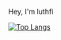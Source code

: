 Hey, I'm luthfi

[![Top Langs](https://github-readme-stats.vercel.app/api/top-langs/?username=LuthMC&layout=compact&bg_color=22272E&border_color=444C56&border_radius=6&text_color=ADBAC7)](https://github.com/anuraghazra/github-readme-stats)
